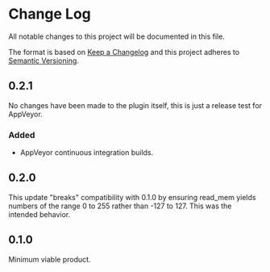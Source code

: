 # Change Log

All notable changes to this project will be documented in this file.

The format is based on [Keep a Changelog](http://keepachangelog.com/)
and this project adheres to [Semantic Versioning](http://semver.org/).

## 0.2.1

No changes have been made to the plugin itself, this is just a release
test for AppVeyor.

### Added

- AppVeyor continuous integration builds.

## 0.2.0

This update "breaks" compatibility with 0.1.0 by ensuring read_mem
yields numbers of the range 0 to 255 rather than -127 to 127. This was
the intended behavior.

## 0.1.0

Minimum viable product.
